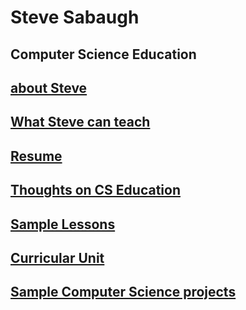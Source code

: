 # Steve Sabaugh
## Computer Science Education

## [about Steve](https://github.com/SAYbaw/Portfolio/blob/main/about.md)
## [What Steve can teach](https://github.com/SAYbaw/Portfolio/blob/main/classes.md)
## [Resume](https://github.com/SAYbaw/Portfolio/blob/main/assets/Sabaugh%20resume%202022%2003%2021.pdf)
## [Thoughts on CS Education](https://github.com/SAYbaw/Portfolio/blob/main/thoughts.md)
## [Sample Lessons](https://github.com/SAYbaw/Portfolio/blob/main/lessons.md)
## [Curricular Unit](https://github.com/hunter-teacher-cert/unit_plan-stevesolo)
## [Sample Computer Science projects](https://github.com/SAYbaw/Portfolio/blob/main/CSprojects.md)


